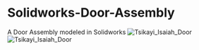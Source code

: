 # Solidworks-Door-Assembly
A Door Assembly modeled in Solidworks
![Tsikayi_Isaiah_Door](https://github.com/user-attachments/assets/f8cf0e33-67c7-45b6-8200-23ea88c419b6)
![Tsikayi_Isaiah_Door](https://github.com/user-attachments/assets/c982aa3b-f577-4d8f-a4e4-b6797e2e4e53)
